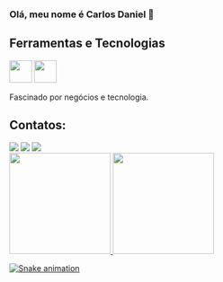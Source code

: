### Olá, meu nome é Carlos Daniel 👋

## Ferramentas e Tecnologias

<img loading="lazy" src="https://cdn.jsdelivr.net/gh/devicons/devicon/icons/git/git-original.svg" width="40" height="40"/> <img src="https://cdn.jsdelivr.net/gh/devicons/devicon@latest/icons/python/python-original.svg" width="40" height="40" />          


Fascinado por negócios e tecnologia.

## Contatos:

<div>
<a href="https://instagram.com/carlosdqlima" target="_blank"><img loading="lazy" src="https://img.shields.io/badge/-Instagram-%23E4405F?style=for-the-badge&logo=instagram&logoColor=white" target="_blank"></a>
<a href = "mailto:carlos.dq.lima@gmail.com"><img loading="lazy" src="https://img.shields.io/badge/Gmail-D14836?style=for-the-badge&logo=gmail&logoColor=white" target="_blank"></a>
<a href="https://www.linkedin.com/in/carlos-daniel-de-queiroz-lima" target="_blank"><img loading="lazy" src="https://img.shields.io/badge/-LinkedIn-%230077B5?style=for-the-badge&logo=linkedin&logoColor=white" target="_blank"></a>   
</div>

<div>
<a href="https://github.com/carlosdqlima">
<img loading="lazy" height="180em" src="https://github-readme-stats.vercel.app/api/top-langs/?username=carlosdqlima&layout=compact&langs_count=7&theme=dracula"/>
<img loading="lazy" height="180em" src="https://github-readme-stats.vercel.app/api?username=carlosdqlima&show_icons=true&theme=dracula&include_all_commits=true&count_private=true"/>
</div>

![Snake animation](https://github.com/carlosdqlima/blob/output/github-contribution-grid-snake.svg)
